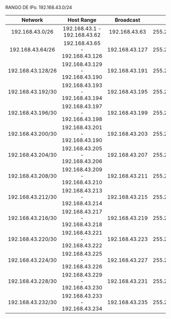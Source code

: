 
RANGO DE IPs:
192.168.43.0/24

| Network           | Host Range                      | Broadcast      | Mask            | Wildcard |
|:-----------------:|:-------------------------------:|:--------------:|:---------------:|:--------:|
| 192.168.43.0/26   | 192.168.43.1 - 192.168.43.62    | 192.168.43.63  | 255.255.255.192 | 0.0.0.63 |
| 192.168.43.64/26  | 192.168.43.65 - 192.168.43.126  | 192.168.43.127 | 255.255.255.192 | 0.0.0.63 |
| 192.168.43.128/26 | 192.168.43.129 - 192.168.43.190 | 192.168.43.191 | 255.255.255.192 | 0.0.0.63 |
| 192.168.43.192/30 | 192.168.43.193 - 192.168.43.194 | 192.168.43.195 | 255.255.255.252 | 0.0.0.3  |
| 192.168.43.196/30 | 192.168.43.197 - 192.168.43.198 | 192.168.43.199 | 255.255.255.252 | 0.0.0.3  |
| 192.168.43.200/30 | 192.168.43.201 - 192.168.43.190 | 192.168.43.203 | 255.255.255.252 | 0.0.0.3  |
| 192.168.43.204/30 | 192.168.43.205 - 192.168.43.206 | 192.168.43.207 | 255.255.255.252 | 0.0.0.3  |
| 192.168.43.208/30 | 192.168.43.209 - 192.168.43.210 | 192.168.43.211 | 255.255.255.252 | 0.0.0.3  |
| 192.168.43.212/30 | 192.168.43.213 - 192.168.43.214 | 192.168.43.215 | 255.255.255.252 | 0.0.0.3  |
| 192.168.43.216/30 | 192.168.43.217 - 192.168.43.218 | 192.168.43.219 | 255.255.255.252 | 0.0.0.3  |
| 192.168.43.220/30 | 192.168.43.221 - 192.168.43.222 | 192.168.43.223 | 255.255.255.252 | 0.0.0.3  |
| 192.168.43.224/30 | 192.168.43.225 - 192.168.43.226 | 192.168.43.227 | 255.255.255.252 | 0.0.0.3  |
| 192.168.43.228/30 | 192.168.43.229 - 192.168.43.230 | 192.168.43.231 | 255.255.255.252 | 0.0.0.3  |
| 192.168.43.232/30 | 192.168.43.233 - 192.168.43.234 | 192.168.43.235 | 255.255.255.252 | 0.0.0.3  |